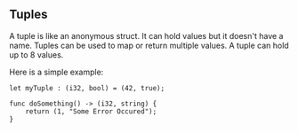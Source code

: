 ## Tuples

A tuple is like an anonymous struct. It can hold values but it doesn't have a name. Tuples can be used to map or return multiple values. A tuple can hold up to 8 values. 

Here is a simple example:

```back
let myTuple : (i32, bool) = (42, true);
```

```back
func doSomething() -> (i32, string) {
    return (1, "Some Error Occured");
}
```